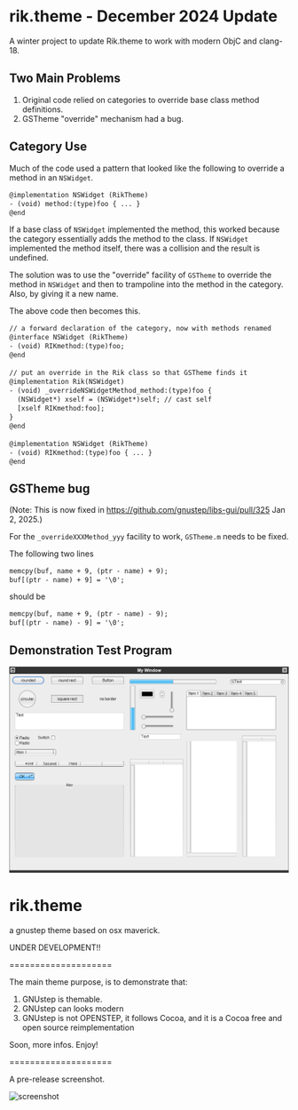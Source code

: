 rik.theme - December 2024 Update
================================

A winter project to update Rik.theme to work with modern ObjC and clang-18.

## Two Main Problems

1) Original code relied on categories to override base class method definitions.
2) GSTheme "override" mechanism had a bug.

## Category Use

Much of the code used a pattern that looked like the following to override a method in an `NSWidget`.

``` objc
@implementation NSWidget (RikTheme)
- (void) method:(type)foo { ... }
@end
```

If a base class of `NSWidget` implemented the method, this worked because the category essentially adds the method to the class.  If `NSWidget` implemented the method itself, there was a collision and the result is undefined.

The solution was to use the "override" facility of `GSTheme` to override the method in `NSWidget` and then to trampoline into the method in the category.  Also, by giving it a new name.

The above code then becomes this.

``` objc
// a forward declaration of the category, now with methods renamed
@interface NSWidget (RikTheme)
- (void) RIKmethod:(type)foo;
@end

// put an override in the Rik class so that GSTheme finds it
@implementation Rik(NSWidget)
- (void) _overrideNSWidgetMethod_method:(type)foo {
  (NSWidget*) xself = (NSWidget*)self; // cast self
  [xself RIKmethod:foo];
}
@end

@implementation NSWidget (RikTheme)
- (void) RIKmethod:(type)foo { ... }
@end
```

## GSTheme bug

(Note: This is now fixed in https://github.com/gnustep/libs-gui/pull/325 Jan 2, 2025.)

For the `_overrideXXXMethod_yyy` facility to work, `GSTheme.m` needs to be fixed.

The following two lines

``` objc
memcpy(buf, name + 9, (ptr - name) + 9);
buf[(ptr - name) + 9] = '\0';
```

should be

``` objc
memcpy(buf, name + 9, (ptr - name) - 9);
buf[(ptr - name) - 9] = '\0';
```

## Demonstration Test Program

![TestDrawing screenshot](./TestDrawing-screenshot.png)

rik.theme
=========

a gnustep theme based on osx maverick.

UNDER DEVELOPMENT!!

====================

The main theme purpose, is to demonstrate that:

1) GNUstep is themable.
2) GNUstep can looks modern
3) GNUstep is not OPENSTEP, it follows Cocoa, and it is a Cocoa free and open source reimplementation

Soon, more infos. Enjoy!

====================

A pre-release screenshot.


![screenshot](https://github.com/BertrandDekoninck/rik.theme/blob/master/newscreen.png)
